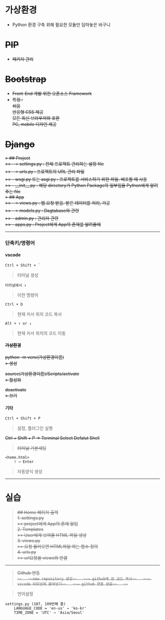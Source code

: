 # 가상환경
- Python 환경 구축 위해 필요한 모듈만 담아놓은 바구니

# ~~PIP~~
- ~~패키지 관리~~

# ~~Bootstrap~~  
- ~~Front-End 개발 위한 오픈소스 Framework~~  
- ~~특징 :~~  
~~쉬움~~  
~~반응형 CSS 제공~~  
~~모든 최신 브라우저와 호환~~  
~~PC, mobile 디자인 제공~~  

# ~~Django~~  
~~> ## Project~~  
~~>> - ⭐️ settings.py : 전체 프로젝트 관리하는 설정 file~~  
~~>> - ⭐️ urls.py : 프로젝트의 URL 관리 파일~~  
~~>> - wsgi.py 또는 asgi.py : 프로젝트를 서비스하기 위한 파일. 배포할 때 사용~~  
~~>> - \_\_init__.py : 해당 directory가 Python Package의 일부임을 Python에게 알려주는 file~~  
~~> ## App~~  
~~>> - ⭐️ views.py : 웹 요청 받음. 받은 데이터를 처리, 가공~~  
~~>> - ⭐️ models.py : Dagtabase와 관련~~  
~~>> - admin.py : 관리자 관련~~  
~~>> - apps.py : Project에게 App의 존재를 알려줄때~~  

---

### 단축키/명령어   
#### vscode
    Ctrl + Shift + `
> 터미널 생성  

    터미널에서 ↑     
> 이전 명령어  

    Ctrl + D  
> 현재 커서 위치 코드 복사  

    Alt + ↑ or ↓  
> 현재 커서 위치의 코드 이동  

#### ~~가상환경~~  
   ~~python -m venv(가상환경이름)~~  
~~> 생성~~  

   ~~source(가상환경이름)/Scripts/activate~~  
~~> 활성화~~  

   ~~deactivate~~  
~~> 끄기~~  

#### 기타  
    Ctrl + Shift + P
> 설정, 플러그인 실행

   ~~Ctrl + Shift + P → Terminal Select Defalut Shell~~  
> ~~터미널 기본세팅~~  

```
<home.html>
    ! → Enter
```
> 자동양식 생성  

- - - 

# 실습  
> ~~## Home 페이지 출력~~  
~~1. settings.py~~  
~~>> project에게 App의 존재 알림~~  
~~2. Templates~~  
~~>> User에게 보여줄 HTML 파일 생성~~  
~~3. views.py~~  
~~>> 요청 들어오면 HTML파일 여는 함수 정의~~  
~~4. urls.py~~  
~~>> url요청을 views와 연결~~  

---

> ~~Github 연동~~  
~~```~~  
~~new repository 생성~~  
~~→ github에 뜬 코드 복사~~  
~~→ vscode 터미널에 붙여넣기~~  
~~→ github 연동 완료~~  
~~```~~  

> 언어설정  
```
settings.py (107, 109번째 줄)
    LANGUAGE_CODE = 'en-us' → 'ko-kr'
    TIME_ZONE = 'UTC' → 'Asia/Seoul'
```    

